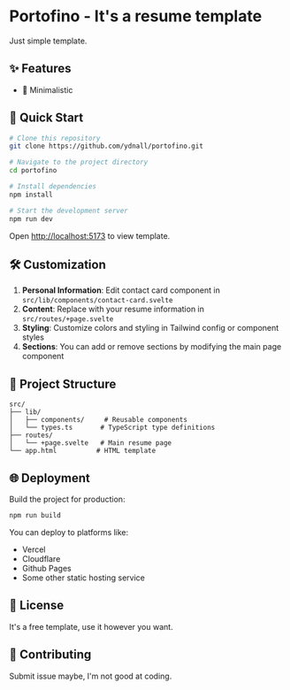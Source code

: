 # Portofino - It's a resume template

Just simple template.

## ✨ Features

- 📄 Minimalistic

## 🚀 Quick Start

```bash
# Clone this repository
git clone https://github.com/ydnall/portofino.git

# Navigate to the project directory
cd portofino

# Install dependencies
npm install

# Start the development server
npm run dev
```

Open [http://localhost:5173](http://localhost:5173) to view template.

## 🛠️ Customization

1. **Personal Information**: Edit contact card component in `src/lib/components/contact-card.svelte`
2. **Content**: Replace with your resume information in `src/routes/+page.svelte`
3. **Styling**: Customize colors and styling in Tailwind config or component styles
4. **Sections**: You can add or remove sections by modifying the main page component

## 📁 Project Structure

```
src/
├── lib/
│   ├── components/     # Reusable components
│   └── types.ts       # TypeScript type definitions
├── routes/
│   └── +page.svelte   # Main resume page
└── app.html          # HTML template
```

## 🌐 Deployment

Build the project for production:

```bash
npm run build
```

You can deploy to platforms like:

- Vercel
- Cloudflare
- Github Pages
- Some other static hosting service

## 📄 License

It's a free template, use it however you want.

## 🤝 Contributing

Submit issue maybe, I'm not good at coding.
